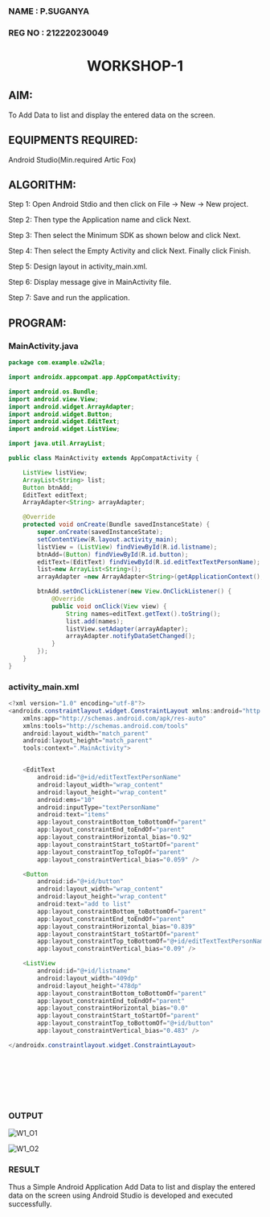 ### NAME : P.SUGANYA
### REG NO : 212220230049

# <p align="center"> WORKSHOP-1</P>

## AIM:
To Add Data to list and display the entered data on the screen.

## EQUIPMENTS REQUIRED:
Android Studio(Min.required Artic Fox)

## ALGORITHM:
Step 1: Open Android Stdio and then click on File -> New -> New project.

Step 2: Then type the Application name and click Next.

Step 3: Then select the Minimum SDK as shown below and click Next.

Step 4: Then select the Empty Activity and click Next. Finally click Finish.

Step 5: Design layout in activity_main.xml.

Step 6: Display message give in MainActivity file.

Step 7: Save and run the application.

## PROGRAM:
### MainActivity.java
```java
package com.example.u2w2la;

import androidx.appcompat.app.AppCompatActivity;

import android.os.Bundle;
import android.view.View;
import android.widget.ArrayAdapter;
import android.widget.Button;
import android.widget.EditText;
import android.widget.ListView;

import java.util.ArrayList;

public class MainActivity extends AppCompatActivity {

    ListView listView;
    ArrayList<String> list;
    Button btnAdd;
    EditText editText;
    ArrayAdapter<String> arrayAdapter;

    @Override
    protected void onCreate(Bundle savedInstanceState) {
        super.onCreate(savedInstanceState);
        setContentView(R.layout.activity_main);
        listView = (ListView) findViewById(R.id.listname);
        btnAdd=(Button) findViewById(R.id.button);
        editText=(EditText) findViewById(R.id.editTextTextPersonName);
        list=new ArrayList<String>();
        arrayAdapter =new ArrayAdapter<String>(getApplicationContext(), android.R.layout.simple_list_item_1,list);

        btnAdd.setOnClickListener(new View.OnClickListener() {
            @Override
            public void onClick(View view) {
                String names=editText.getText().toString();
                list.add(names);
                listView.setAdapter(arrayAdapter);
                arrayAdapter.notifyDataSetChanged();
            }
        });
    }
}
```

### activity_main.xml
```java
<?xml version="1.0" encoding="utf-8"?>
<androidx.constraintlayout.widget.ConstraintLayout xmlns:android="http://schemas.android.com/apk/res/android"
    xmlns:app="http://schemas.android.com/apk/res-auto"
    xmlns:tools="http://schemas.android.com/tools"
    android:layout_width="match_parent"
    android:layout_height="match_parent"
    tools:context=".MainActivity">


    <EditText
        android:id="@+id/editTextTextPersonName"
        android:layout_width="wrap_content"
        android:layout_height="wrap_content"
        android:ems="10"
        android:inputType="textPersonName"
        android:text="items"
        app:layout_constraintBottom_toBottomOf="parent"
        app:layout_constraintEnd_toEndOf="parent"
        app:layout_constraintHorizontal_bias="0.92"
        app:layout_constraintStart_toStartOf="parent"
        app:layout_constraintTop_toTopOf="parent"
        app:layout_constraintVertical_bias="0.059" />

    <Button
        android:id="@+id/button"
        android:layout_width="wrap_content"
        android:layout_height="wrap_content"
        android:text="add to list"
        app:layout_constraintBottom_toBottomOf="parent"
        app:layout_constraintEnd_toEndOf="parent"
        app:layout_constraintHorizontal_bias="0.839"
        app:layout_constraintStart_toStartOf="parent"
        app:layout_constraintTop_toBottomOf="@+id/editTextTextPersonName"
        app:layout_constraintVertical_bias="0.09" />

    <ListView
        android:id="@+id/listname"
        android:layout_width="409dp"
        android:layout_height="478dp"
        app:layout_constraintBottom_toBottomOf="parent"
        app:layout_constraintEnd_toEndOf="parent"
        app:layout_constraintHorizontal_bias="0.0"
        app:layout_constraintStart_toStartOf="parent"
        app:layout_constraintTop_toBottomOf="@+id/button"
        app:layout_constraintVertical_bias="0.483" />

</androidx.constraintlayout.widget.ConstraintLayout>
```

</br>
</br>
</br>
</br>
</br>

### OUTPUT
![W1_O1](https://user-images.githubusercontent.com/77089743/169486128-b981cc90-d8a1-4ff3-8c1f-d10d15b8a94e.PNG)

![W1_O2](https://user-images.githubusercontent.com/77089743/169486228-ef6b8e82-b667-4428-b3b8-9fcc6e87277c.PNG)



### RESULT
Thus a Simple Android Application Add Data to list and display the entered data on the screen using Android Studio is developed and executed successfully.
